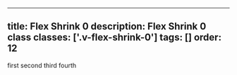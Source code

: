 <!--
 *              Copyright (c) 2025 Visa, Inc.
 *
 * Licensed under the Apache License, Version 2.0 (the "License");
 * you may not use this file except in compliance with the License.
 * You may obtain a copy of the License at
 *
 *         http://www.apache.org/licenses/LICENSE-2.0
 *
 * Unless required by applicable law or agreed to in writing, software
 * distributed under the License is distributed on an "AS IS" BASIS,
 * WITHOUT WARRANTIES OR CONDITIONS OF ANY KIND, either express or implied.
 * See the License for the specific language governing permissions and
 * limitations under the License.
 *
 -->
---
title: Flex Shrink 0
description: Flex Shrink 0 class 
classes: ['.v-flex-shrink-0']
tags: []
order: 12
---

<div class="v-surface v-flex v-flex-row v-flex-wrap v-gap-4" style="--v-surface-border-size: 2px;">
  <span class="v-flex-shrink-0">
    first
  </span>
  <span class="v-flex-shrink">
    second
  </span>
  <span class="v-flex-shrink">
    third
  </span>
  <span class="v-flex-shrink">
    fourth
  </span>
</div>
